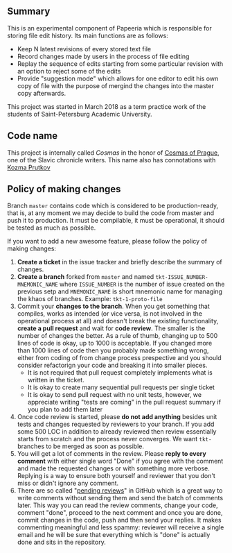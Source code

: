 ## Summary

This is an experimental component of Papeeria which is responsible for storing file edit history. Its main functions are as follows:

* Keep N latest revisions of every stored text file 
* Record changes made by users in the process of file editing
* Replay the sequence of edits starting from some particular revision with an option to reject some of the edits
* Provide "suggestion mode" which allows for one editor to edit his own copy of file with the purpose of mergind the changes into the master copy afterwards.

This project was started in March 2018 as a term practice work of the students of Saint-Petersburg Academic University.

## Code name

This project is internally called _Cosmas_ in the honor of [Cosmas of Prague](https://en.wikipedia.org/wiki/Cosmas_of_Prague), one of the Slavic chronicle writers. This name also has connotations with [Kozma Prutkov](https://ru.wikipedia.org/wiki/%D0%9A%D0%BE%D0%B7%D1%8C%D0%BC%D0%B0_%D0%9F%D1%80%D1%83%D1%82%D0%BA%D0%BE%D0%B2)

## Policy of making changes

Branch `master` contains code which is considered to be production-ready, that is, at any moment we may decide to build the code from master and push it to production. It must be compilable, it must be operational, it should be tested as much as possible.

If you want to add a new awesome feature, please follow the policy of making changes:

1. **Create a ticket** in the issue tracker and briefly describe the summary of changes.
1. **Create a branch** forked from `master` and named `tkt-ISSUE_NUMBER-MNEMONIC_NAME` where `ISSUE_NUMBER` is the number of issue created on the previous setp and `MNEMONIC_NAME` is short mnemonic name for managing the khaos of branches. Example: `tkt-1-proto-file`
1. Commit your **changes to the branch**. When you get something that compiles, works as intended (or vice versa, is not involved in the operational process at all) and doesn't break the existing functionality, **create a pull request** and wait for **code review**. The smaller is the number of changes the better. As a rule of thumb, changing up to 500 lines of code is okay, up to 1000 is acceptable. If you changed more than 1000 lines of code then you probably made something wrong, either from coding of from change process prespective and you should consider refactorign your code and breaking it into smaller pieces.
    * It is not required that pull request completely implements what is written in the ticket. 
    * It is okay to create many sequential pull requests per single ticket
    * It is okay to send pull request with no unit tests, however, we appreciate writing "tests are coming" in the pull request summary if you plan to add them later
1. Once code review is started, please **do not add anything** besides unit tests and changes requested by reviewers to your branch. If you add some 500 LOC in addition to already reviewed then review essentially starts from scratch and the process never converges. We want `tkt-` branches to be merged as soon as possible.
1. You will get a lot of comments in the review. Please **reply to every comment** with either single word "Done" if you agree with the comment and made the requested changes or with something more verbose. Replying is a way to ensure both yourself and reviewer that you don't miss or didn't ignore any comment.
1. There are so called "[pending reviews](https://help.github.com/articles/reviewing-proposed-changes-in-a-pull-request/)" in GitHub which is a great way to write comments without sending them and send the batch of comments later. This way you can read the review comments, change your code, comment "done", proceed to the next comment and once you are done, commit changes in the code, push and then send your replies. It makes commenting meaningful and less spammy: reviewer will receive a single email and he will be sure that everything which is "done" is actually done and sits in the repository.

